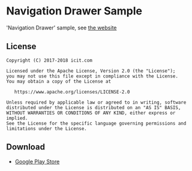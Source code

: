 Navigation Drawer Sample
===========

'Navigation Drawer' sample, see [the website](http://www.icit.com/android/samples)

License
--------

    Copyright (C) 2017-2018 icit.com

    Licensed under the Apache License, Version 2.0 (the "License");
    you may not use this file except in compliance with the License.
    You may obtain a copy of the License at

       https://www.apache.org/licenses/LICENSE-2.0

    Unless required by applicable law or agreed to in writing, software
    distributed under the License is distributed on an "AS IS" BASIS,
    WITHOUT WARRANTIES OR CONDITIONS OF ANY KIND, either express or implied.
    See the License for the specific language governing permissions and
    limitations under the License.

Download
--------

* [Google Play Store](https://play.google.com/store/apps/details?id=com.icit.navigationdrawersampe)
